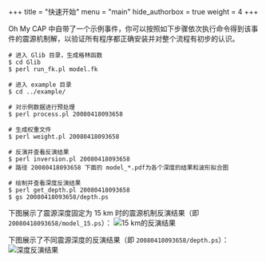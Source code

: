 +++
title = "快速开始"
menu = "main"
hide_authorbox = true
weight = 4
+++

Oh My CAP 中自带了一个示例事件，你可以按照如下步骤依次执行命令得到该事件的震源机制解，以验证所有程序都正确安装并对整个流程有初步的认识。

```
# 进入 Glib 目录，生成格林函数
$ cd Glib
$ perl run_fk.pl model.fk

# 进入 example 目录
$ cd ../example/

# 对示例数据进行预处理
$ perl process.pl 20080418093658

# 生成权重文件
$ perl weight.pl 20080418093658

# 反演并查看反演结果
$ perl inversion.pl 20080418093658
# 路径 20080418093658 下面的 model_*.pdf为各个深度的结果和波形拟合图

# 绘制并查看深度反演结果
$ perl get_depth.pl 20080418093658
$ gs 20080418093658/depth.ps
```
下图展示了震源深度固定为 15 km 时的震源机制反演结果（即 `20080418093658/model_15.ps`）：
![15 km的反演结果](/images/model_15.png)

下图展示了不同震源深度的反演结果（即 `20080418093658/depth.ps`）：
![深度反演结果](/images/model_depth.png)
